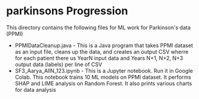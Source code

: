 # parkinsons Progression

This directory contains the following files for ML work for Parkinson's data (PPMI)
- PPMIDataCleanup.java - This is a Java program that takes PPMI dataset as an input file, cleans up the data, and creates an output CSV wherre for each patient there us YearN input data and Years N+1, N+2, N+3 output data (labels) per line of CSV
- SF3_Aarya_AllN_123.ipynb - This is a Jupyter notebook.  Run it in Google Colab.  This notebook trains 10 ML models on PPMI dataset.  It performs SHAP and LIME analysis on Random Forest.  It also prints various charts for data analysis

